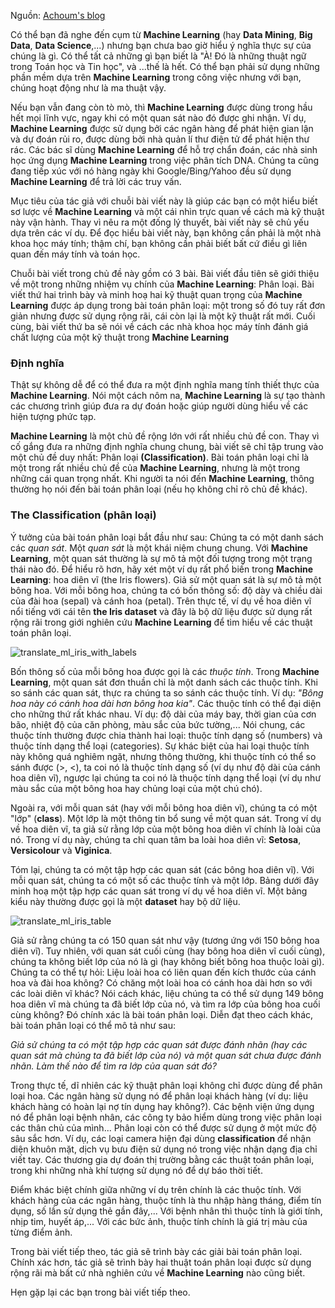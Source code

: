 Nguồn: [Achoum's blog](http://blog.mathieu.guillame-bert.com/2015/07/12/introduction-to-machine-learning/)

Có thể bạn đã nghe đến cụm từ **Machine Learning** (hay **Data Mining**, **Big Data**, **Data Science**,...) nhưng bạn chưa bao giờ hiểu ý nghĩa thực sự của chúng là gì. Có thể tất cả những gì bạn biết là "À! Đó là những thuật ngữ trong Toán học và Tin học", và ...thế là hết. Có thể bạn phải sử dụng những phần mềm dựa trên **Machine Learning** trong công việc nhưng với bạn, chúng hoạt động như là ma thuật vậy.

Nếu bạn vẫn đang còn tò mò, thì **Machine Learning** được dùng trong hầu hết mọi lĩnh vực, ngay khi có một quan sát nào đó được ghi nhận. Ví dụ, **Machine Learning** được sử dụng bởi các ngân hàng để phát hiện gian lận và dự đoán rủi ro, được dùng bởi nhà quản lí thư điện tử để phát hiện thư rác. Các bác sĩ dùng **Machine Learning** để hỗ trợ chẩn đoán, các nhà sinh học ứng dụng **Machine Learning** trong việc phân tích DNA. Chúng ta cũng đang tiếp xúc với nó hàng ngày khi Google/Bing/Yahoo đều sử dụng **Machine Learning** để trả lời các truy vấn.

Mục tiêu của tác giả với chuỗi bài viết này là giúp các bạn có một hiểu biết sơ lược về **Machine Learning** và một cái nhìn trực quan về cách mà kỹ thuật này vận hành. Thay vì nêu ra một đống lý thuyết, bài viết này sẽ chủ yếu dựa trên các ví dụ. Để đọc hiểu bài viết này, bạn không cần phải là một nhà khoa học máy tính; thậm chí, bạn không cần phải biết bất cứ điều gì liên quan đến máy tính và toán học.

Chuỗi bài viết trong chủ đề này gồm có 3 bài. Bài viết đầu tiên sẽ giới thiệu về một trong những nhiệm vụ chính của **Machine Learning**: Phân loại. Bài viết thứ hai trình bày và minh hoạ hai kỹ thuật quan trọng của **Machine Learning** được áp dụng trong bài toán phân loại: một trong số đó tuy rất đơn giản nhưng được sử dụng rộng rãi, cái còn lại là một kỹ thuật rất mới. Cuối cùng, bài viết thứ ba sẽ nói về cách các nhà khoa học máy tính đánh giá chất lượng của một kỹ thuật trong **Machine Learning**

### Định nghĩa

Thật sự không dễ để có thể đưa ra một định nghĩa mang tính thiết thực của **Machine Learning**. Nói một cách nôm na, **Machine Learning** là sự tạo thành các chương trình giúp đưa ra dự đoán hoặc giúp người dùng hiểu về các hiện tượng phức tạp.

**Machine Learning** là một chủ đề rộng lớn với rất nhiều chủ đề con. Thay vì cố gắng đưa ra những định nghĩa chung chung, bài viết sẽ chỉ tập trung vào một chủ đề duy nhất: Phân loại **(Classification)**. Bài toán phân loại chỉ là một trong rất nhiều chủ đề của **Machine Learning**, nhưng là một trong những cái quan trọng nhất. Khi người ta nói đến **Machine Learning**, thông thường họ nói đến bài toán phân loại (nếu họ không chỉ rõ chủ đề khác).

### The Classification (phân loại)

Ý tưởng của bài toán phân loại bắt đầu như sau: Chúng ta có một danh sách các *quan sát*. Một *quan sát* là một khái niệm chung chung. Với **Machine Learning**, một quan sát thường là sự mô tả một đối tượng trong một trạng thái nào đó. Để hiểu rõ hơn, hãy xét một ví dụ rất phổ biến trong **Machine Learning**: hoa diên vĩ (the Iris flowers). Giả sử một quan sát là sự mô tả một bông hoa. Với mỗi bông hoa, chúng ta có bốn thông số: độ dày và chiều dài của đài hoa (sepal) và cánh hoa (petal). Trên thực tế, ví dụ về hoa diên vĩ nổi tiếng với cái tên **the Iris dataset** và đây là bộ dữ liệu được sử dụng rất rộng rãi trong giới nghiên cứu **Machine Learning** để tìm hiểu về các thuật toán phân loại.

![translate_ml_iris_with_labels](http://blog.mathieu.guillame-bert.com/wp-content/uploads/2015/07/iris_with_labels.jpg)

Bốn thông số của mỗi bông hoa được gọi là các *thuộc tính*. Trong **Machine Learning**, một quan sát đơn thuần chỉ là một danh sách các thuộc tính. Khi so sánh các quan sát, thực ra chúng ta so sánh các thuộc tính. Ví dụ: *"Bông hoa này có cánh hoa dài hơn bông hoa kia"*. Các thuộc tính có thể đại diện cho những thứ rất khác nhau. Ví dụ: độ dài của máy bay, thời gian của cơn bão, nhiệt độ của căn phòng, màu sắc của bức tường,... Nói chung, các thuộc tính thường được chia thành hai loại: thuộc tính dạng số (numbers) và thuộc tính dạng thể loại (categories). Sự khác biệt của hai loại thuộc tính này không quá nghiêm ngặt, nhưng thông thường, khi thuộc tính có thể so sánh được (>, <), ta coi nó là thuộc tính dạng số (ví dụ như độ dài của cánh hoa diên vĩ), ngược lại chúng ta coi nó là thuộc tính dạng thể loại (ví dụ như màu sắc của một bông hoa hay chủng loại của một chú chó). 

Ngoài ra, với mỗi quan sát (hay với mỗi bông hoa diên vĩ), chúng ta có một "lớp" (**class**). Một lớp là một thông tin bổ sung về một quan sát. Trong ví dụ về hoa diên vĩ, ta giả sử rằng lớp của một bông hoa diên vĩ chính là loài của nó. Trong ví dụ này, chúng ta chỉ quan tâm ba loài hoa diên vĩ: **Setosa**, **Versicolour** và **Viginica**.

Tóm lại, chúng ta có một tập hợp các quan sát (các bông hoa diên vĩ). Với mỗi quan sát, chúng ta có một số các thuộc tính và một lớp. Bảng dưới đây minh hoạ một tập hợp các quan sát trong ví dụ về hoa diên vĩ. Một bảng kiểu này thường được gọi là một **dataset** hay bộ dữ liệu.

![translate_ml_iris_table](http://blog.mathieu.guillame-bert.com/wp-content/uploads/2015/07/table.png)

Giả sử rằng chúng ta có 150 quan sát như vậy (tương ứng với 150 bông hoa diên vĩ). Tuy nhiên, với quan sát cuối cùng (hay bông hoa diên vĩ cuối cùng), chúng ta không biết lớp của nó là gì (hay không biết bông hoa thuộc loài gì). Chúng ta có thể tự hỏi: Liệu loài hoa có liên quan đến kích thước của cánh hoa và đài hoa không? Có chăng một loài hoa có cánh hoa dài hơn so với các loài diên vĩ khác? Nói cách khác, liệu chúng ta có thể sử dụng 149 bông hoa diên vĩ mà chúng ta đã biết lớp của nó, và tìm ra lớp của bông hoa cuối cùng không? Đó chính xác là bài toán phân loại. Diễn đạt theo cách khác, bài toán phân loại có thể mô tả như sau:

*Giả sử chúng ta có một tập hợp các quan sát được đánh nhãn (hay các quan sát mà chúng ta đã biết lớp của nó) và một quan sát chưa được đánh nhãn. Làm thế nào để tìm ra lớp của quan sát đó?*

Trong thực tế, dĩ nhiên các kỹ thuật phân loại không chỉ được dùng để phân loại hoa. Các ngân hàng sử dụng nó để phân loại khách hàng (ví dụ: liệu khách hàng có hoàn lại nợ tín dụng hay không?). Các bệnh viện ứng dụng nó để phân loại bệnh nhân, các công ty bảo hiểm dùng trong việc phân loại các thân chủ của mình... Phân loại còn có thể được sử dụng ở một mức độ sâu sắc hơn. Ví dụ, các loại camera hiện đại dùng **classification** để nhận diện khuôn mặt, dịch vụ bưu điện sử dụng nó trong việc nhận dạng địa chỉ viết tay. Các thương gia dự đoán thị trường bằng các thuật toán phân loại, trong khi những nhà khí tượng sử dụng nó để dự báo thời tiết.

Điểm khác biệt chính giữa những ví dụ trên chính là các thuộc tính. Với khách hàng của các ngân hàng, thuộc tính là thu nhập hàng tháng, điểm tín dụng, số lần sử dụng thẻ gần đây,... Với bệnh nhân thì thuộc tính là giới tính, nhịp tim, huyết áp,... Với các bức ảnh, thuộc tính chính là giá trị màu của từng điểm ảnh.

Trong bài viết tiếp theo, tác giả sẽ trình bày các giải bài toán phân loại. Chính xác hơn, tác giả sẽ trình bày hai thuật toán phân loại được sử dụng rộng rãi mà bất cứ nhà nghiên cứu về **Machine Learning** nào cũng biết.

Hẹn gặp lại các bạn trong bài viết tiếp theo. 


 

